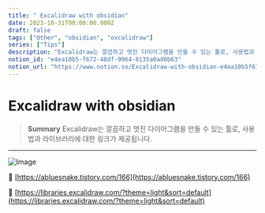 ```yaml
---
title: " Excalidraw with obsidian"
date: 2023-10-31T00:00:00.000Z
draft: false
tags: ["Other", "obsidian", "excalidraw"]
series: ["Tips"]
description: "Excalidraw는 깔끔하고 멋진 다이어그램을 만들 수 있는 툴로, 사용법과 라이브러리에 대한 링크가 제공됩니다."
notion_id: "e4ea10b5-f672-48df-9964-8135a0ad0b63"
notion_url: "https://www.notion.so/Excalidraw-with-obsidian-e4ea10b5f67248df99648135a0ad0b63"
---
```


#  Excalidraw with obsidian

> **Summary**
> Excalidraw는 깔끔하고 멋진 다이어그램을 만들 수 있는 툴로, 사용법과 라이브러리에 대한 링크가 제공됩니다.

---

![Image](https://prod-files-secure.s3.us-west-2.amazonaws.com/09ccd4d5-876c-4bba-bbdf-cc77a0a11257/73789a5a-9013-49ba-b1a8-30913623f5d9/Untitled.png?X-Amz-Algorithm=AWS4-HMAC-SHA256&X-Amz-Content-Sha256=UNSIGNED-PAYLOAD&X-Amz-Credential=ASIAZI2LB4662PIB6JCM%2F20250724%2Fus-west-2%2Fs3%2Faws4_request&X-Amz-Date=20250724T102028Z&X-Amz-Expires=3600&X-Amz-Security-Token=IQoJb3JpZ2luX2VjEAIaCXVzLXdlc3QtMiJHMEUCIE2un9Nb2DRCXgS0TSCrEufUjwVNb8zMR2kHSMuD5LV8AiEAr023T9fGvoUutL1%2FNZIMIf7YCfyNRyawV9nrYyZdlu0q%2FwMIKhAAGgw2Mzc0MjMxODM4MDUiDEmsxA7liDzMh8n1MCrcA6zQr02PKnLV1RYHBVUAIAFmrsKSQBfx0VLxkcKoitUzQDekOH1UhoyRPXe0EB8YlLVVZncMmdNrM7lFT2vWT2PyvjdE2JfedEUBfra%2F%2FMRtWw7eQU5nRv84l9xJVuPbaE9KLnUbHXJuAHDDWvgjruqY836gVC%2BIuSmXvsSsnzJc4IwtSI7DW2K1IavwijnV%2Bi83Wz9fOKwcPB37g0mHOul3LZ7%2FCwWw50iDxfyTZaGS5deEYFWQK4Ai6ugONKlInzCUFHxAyKgq0x0WkKLcX26TNXDXS%2FA4WVMbEzKTgJE5Zt8tQYNT6H3hfP8BdY8WGIBB7TXJxV2Z7Xt8VwHk6prc891TwcEeV2kpZgGs13U5DBlvnjxP1JM%2FlY6Pnxl9yfA62hHwT1%2FJmbn%2FZ00bpTP0EwVUDg5o%2Bvgl53UHn8iBIElfs%2FFHqOS0EDvS1xfMYtokac3x2BBUZNnewmfRQHgs0xvUfcWGF4UnOB%2B1TYX1Acdat%2BJiL%2BcXh0QgbbtU%2Bb1B0kqkp%2BQeBgFW9jX7ScpSUFGuLEOgJwH0dHdx4zSAjk7Qb7GCoKXaBSMcHgOefUXYDWR0PZGATG7fYYGmD9gNmI6Vls3l3MsEm857Y%2FWy%2BTi%2Bg%2FSMgq044ePYMMr2h8QGOqUB0QXpYjlyzjeQP2XSg9pbgBPEycetAEXfOo2dL5iSqT5rpFB1oUIvfKufJtHwtsObf6SSLsXrBBrEUw3mpgDR8TY4Fm7aWPSWXKhD6yvlYjUTbJIWwvQiKK%2FSQCyZsfscKCqwRnMLY2PwNAzE%2F0ID7VgMDqNypuxpEfGSm%2FeL%2Br5PM%2Bt6ksXXpDC39h%2FlFrBdaI0ohrfS2epGsrdiL4Qnk7fjVb6N&X-Amz-Signature=484bafecc407824b80a13b5a799dc10fa3b1a3be63b0c2758b4d180ae9c34cb0&X-Amz-SignedHeaders=host&x-amz-checksum-mode=ENABLED&x-id=GetObject)

🔗 [https://abluesnake.tistory.com/166](https://abluesnake.tistory.com/166)

🔗 [https://libraries.excalidraw.com/?theme=light&sort=default](https://libraries.excalidraw.com/?theme=light&sort=default)


